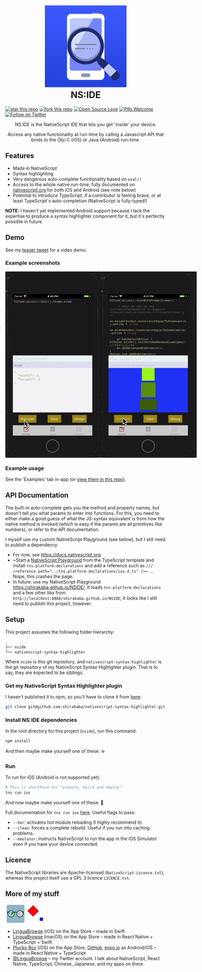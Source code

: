 <h1 align=center>
    <a href="https://github.com/shirakaba/nside/blob/master/app/App_Resources/iOS/Assets.xcassets/AppIcon.appiconset/icon-1024.png" title="NS:IDE">
        <img alt="NS:IDE" src="/app/App_Resources/iOS/Assets.xcassets/AppIcon.appiconset/icon-1024.png" height="256" />
    </a>
    <br>
    NS:IDE
</h1>

<!-- [![Version](https://badge.fury.io/js/badge-list.svg)](http://badge.fury.io/js/badge-list) -->
<!-- [![GitHub version](https://badge.fury.io/gh/shirakaba%2Fnside.svg)](http://badge.fury.io/gh/shirakaba%2Fnside) -->
[![star this repo](http://githubbadges.com/star.svg?user=shirakaba&repo=nside&style=flat)](https://github.com/shirakaba/nside)
[![fork this repo](http://githubbadges.com/fork.svg?user=shirakaba&repo=nside&style=flat)](https://github.com/shirakaba/nside/fork)
[![Open Source Love](https://badges.frapsoft.com/os/gpl/gpl.svg?v=102)](https://github.com/ellerbrock/open-source-badge/)
[![PRs Welcome](https://img.shields.io/badge/PRs-welcome-brightgreen.svg?style=flat)](http://makeapullrequest.com)
[![Follow on Twitter](https://img.shields.io/twitter/follow/LinguaBrowse.svg?style=social&logo=twitter)](https://twitter.com/intent/follow?screen_name=LinguaBrowse)
<!-- [![Open Issues](http://githubbadges.herokuapp.com/shirakaba/nside/issues.svg?style=flat)](https://github.com/shirakaba/nside/issues) -->
<!-- [![Pending Pull-requests](http://githubbadges.herokuapp.com/shirakaba/nside/pulls.svg?style=flat)](https://github.com/boennemann/badges/pulls) -->

<p align=center>NS:IDE is the NativeScript IDE that lets you get 'inside' your device.</p>
<p align=center>Access any native functionality at run-time by calling a Javascript API that binds to the Obj-C (iOS) or Java (Android) run-time.</p>

## Features

* Made in NativeScript
* Syntax highlighting
* Very dangerous auto-complete functionality based on `eval()`
* Access to the whole native run-time, fully documented on [nativescript.org](https://www.nativescript.org) for both iOS and Android (see note below)
* Potential to introduce TypeScript, if a contributor is feeling brave, or at least TypeScript's auto-completion (NativeScript is fully-typed!)

**NOTE:** I haven't yet implemented Android support because I lack the expertise to produce a syntax highlighter component for it, but it's perfectly possible in future.

## Demo

See my [teaser tweet](https://twitter.com/LinguaBrowse/status/1069531994336436224) for a video demo.

### Example screenshots

<div style="display: flex; width: 100%;">
    <img alt="auto-complete" src="/example-images/auto-complete.png" width="300px" </img>
    <img alt="native manipulation" src="/example-images/native-manipulation.png" width="300px"</img>
</div>

### Example usage

See the 'Examples' tab in-app (or [view them in this repo](https://github.com/shirakaba/nside/blob/master/app/examples/examples-view-model.ts)).

## API Documentation

The built-in auto-complete gets you the method and property names, but doesn't tell you what params to enter into functions. For this, you need to either make a good guess of what the JS-syntax equivalent is from how the native method is invoked (which is easy if the params are all primitives like numbers), or refer to the API documentation.

I myself use my custom NativeScript Playground (see below), but I still need to publish a dependency.

* For now, see https://docs.nativescript.org.
* ~Start a [NativeScript Playground](https://play.nativescript.org) from the TypeScript template and install `tns-platform-declarations` and add a reference such as `/// <reference path="../tns-platform-declarations/ios.d.ts" />`~ ... Nope, this crashes the page.
* In future: use my NativeScript Playground https://shirakaba.github.io/NSIDE/. It loads `tns-platform-declarations` and a few other libs from `http://localhost:8888/shirakaba.github.io/NSIDE`; it looks like I still need to publish this project, however.

## Setup

This project assumes the following folder hierarchy:

```
.
├── nside
└── nativescript-syntax-highlighter
```

Where `nside` is this git repository, and `nativescript-syntax-highlighter` is the git repository of my NativeScript Syntax Highlighter plugin. That is to say, they are expected to be siblings.

### Get my NativeScript Syntax Highlighter plugin

I haven't published it to npm, so you'll have to clone it from [here](https://github.com/shirakaba/nativescript-syntax-highlighter):

```sh
git clone git@github.com:shirakaba/nativescript-syntax-highlighter.git
```

### Install NS:IDE dependencies

In the root directory for this project (`nside`), run this command:

```sh
npm install
```

And then maybe make yourself one of these: ☕️

### Run 

To run for iOS (Android is not supported yet):

```sh
# This is shorthand for "prepare, build and deploy".
tns run ios
```

And now maybe make yourself one of these: 🍵

Full documentation for `tns run ios` [here](https://docs.nativescript.org/tooling/docs-cli/project/testing/run-ios). Useful flags to pass:

* `--hmr`: activates hot module reloading (I highly recommend it).
* `--clean`: forces a complete rebuild. Useful if you run into caching problems.
* `--emulator`: instructs NativeScript to run the app in the iOS Simulator even if you have your device connected.

## Licence

The NativeScript libraries are Apache-licensed (`NativeScript-Licence.txt`), whereas this project itself use a GPL 3 licence `LICENCE.txt`.

## More of my stuff

<div style="display: flex;">
    <img src="/readme_img/LinguaBrowse.PNG" width="64px"</img>
    <img src="/readme_img/TheBox.PNG" width="64px"</img>
</div>

* [LinguaBrowse](https://itunes.apple.com/us/app/linguabrowse/id1281350165?ls=1&mt=8) (iOS) on the App Store – made in Swift
* [LinguaBrowse](https://itunes.apple.com/gb/app/linguabrowse/id1422884180?mt=12) (macOS) on the App Store – made in React Native + TypeScript + Swift
* [Plucky Box](https://itunes.apple.com/us/app/plucky-box/id1375337845?ls=1&mt=8) (iOS) on the App Store, [GitHub](https://github.com/shirakaba/react-native-typescript-2d-game), [expo.io](https://expo.io/@bottledlogic/the-box) as Android/iOS – made in React Native + TypeScript
* [@LinguaBrowse](https://twitter.com/LinguaBrowse) – my Twitter account. I talk about NativeScript, React Native, TypeScript, Chinese, Japanese, and my apps on there.
